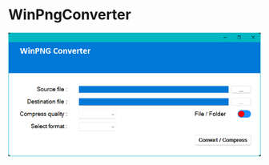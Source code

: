 # WinPngConverter
 
![image](https://github.com/TasakaSan/WinPngConverter/blob/main/gJvqBuIOPL.png)
